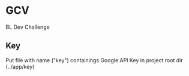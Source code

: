 # GCV

BL Dev Challenge

## Key
Put file with name ("key") containings Google API Key in project root dir (../app/key)
